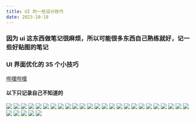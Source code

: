 ```yaml
---
title: UI 的一些设计技巧
date: 2023-10-18
---
```


### 因为 ui 这东西做笔记很麻烦，所以可能很多东西自己熟练就好，记一些好贴图的笔记

### UI 界面优化的 35 个小技巧

[哔哩哔哩](<[UI界面优化的35个小技巧【纯干货】_哔哩哔哩_bilibili](https://www.bilibili.com/video/BV1pP4y1R7cM/)>)

#### 以下只记录自己不知道的

![](images/image1.png)
![](images/image2.png)
![](images/image3.png)
![](images/image4.png)
![](images/image5.png)
![](images/image6.png)
![](images/image7.png)
![](images/image8.png)
![](images/image9.png)
![](images/image10.png)
![](images/image11.png)
![](images/image12.png)
![](images/image13.png)
![](images/image14.png)
![](images/image15.png)
![](images/image16.png)
![](images/image17.png)
![](images/image18.png)
![](images/image19.png)
![](images/image20.png)
![](images/image21.png)
![](images/image22.png)
![](images/image23.png)
![](images/image24.png)
![](images/image25.png)
![](images/image26.png)
![](images/image27.png)
![](images/image28.png)
![](images/image29.png)
![](images/image30.png)
